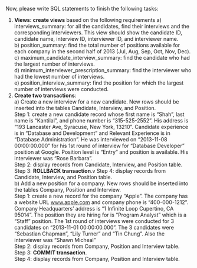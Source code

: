 Now, please write SQL statements to finish the following tasks:
1. **Views: create views** based on the following requirements
a) interviews_summary: for all the candidates, find their interviews and the
corresponding interviewers. This view should show the candidate ID, candidate
name, interview ID, interviewer ID, and interviewer name.<br/>
b) position_summary: find the total number of positions available for each company in
the second half of 2013 (Jul, Aug, Sep, Oct, Nov, Dec).<br/>
c) maximum_candidate_interview_summary: find the candidate who had the largest
number of interviews.<br/>
d) minimum_interviewer_prescription_summary: find the interviewer who had the
lowest number of interviews.<br/>
e) position_interview_summary: find the position for which the largest number of
interviews were conducted.<br/>
2. **Create two transactions**:<br/>
a) Create a new interview for a new candidate. New rows should be inserted into the
tables Candidate, Interview, and Position.<br/>
Step 1: create a new candidate record whose first name is “Shah”, last name is
“Kantilal”, and phone number is “315-525-2552”. His address is “193 Lancaster Ave,
Syracuse, New York, 13210”. Candidate experience is in “Database and
Development” and Relevant Experience is in “Database Administration”. He was
interviewed on “2013-11-08 00:00:00.000” for his 1st round of interview for
“Database Developer” position at Google. Position level is “Entry” and position is
available. His interviewer was “Rose Barbara”.<br/>
Step 2: display records from Candidate, Interview, and Position table.<br/>
Step 3: **ROLLBACK transaction**.v
Step 4: display records from Candidate, Interview, and Position table.<br/>
b) Add a new position for a company. New rows should be inserted into the tables
Company, Position and Interview.<br/>
Step 1: create a new record for the company “Apple”. The company has a website
URL www.apple.com and company phone is “400-000-1212”. Company
Headquarters’ address is “1 Infinite Loop Cupertino, CA 95014”. The position they
are hiring for is “Program Analyst” which is a “Staff” position. The 1st round of
interviews were conducted for 3 candidates on “2013-11-01 00:00:00.000”. The 3
candidates were “Sebastian Chapman”, “Lily Turner” and “Tin Chung”. Also the
interviewer was “Shawn Micheal”<br/>
Step 2: display records from Company, Position and Interview table.<br/>
Step 3: **COMMIT transaction**.<br/>
Step 4: display records from Company, Position and Interview table.<br/>
